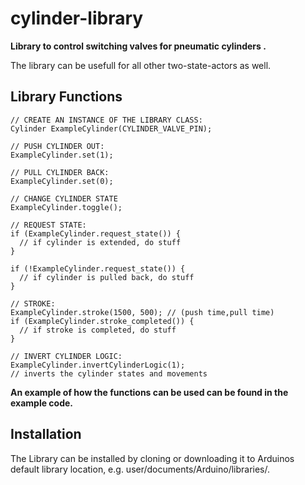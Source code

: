 # cylinder-library 

**Library to control switching valves for pneumatic cylinders .**

The library can be usefull for all other two-state-actors as well.

Library Functions
---------------

	
	// CREATE AN INSTANCE OF THE LIBRARY CLASS:
	Cylinder ExampleCylinder(CYLINDER_VALVE_PIN);
	
	// PUSH CYLINDER OUT:
	ExampleCylinder.set(1);
	
	// PULL CYLINDER BACK:
	ExampleCylinder.set(0);
	
	// CHANGE CYLINDER STATE
	ExampleCylinder.toggle();
	
	// REQUEST STATE:
	if (ExampleCylinder.request_state()) {
      // if cylinder is extended, do stuff
	}
	
	if (!ExampleCylinder.request_state()) {
      // if cylinder is pulled back, do stuff
	}
	
	// STROKE:
	ExampleCylinder.stroke(1500, 500); // (push time,pull time)
	if (ExampleCylinder.stroke_completed()) {
      // if stroke is completed, do stuff
	}

	// INVERT CYLINDER LOGIC:
	ExampleCylinder.invertCylinderLogic(1);
	// inverts the cylinder states and movements

**An example of how the functions can be used can be found in the example code.**	
  

Installation
------------
The Library can be installed by cloning or downloading it to Arduinos default library location, e.g. user/documents/Arduino/libraries/.

